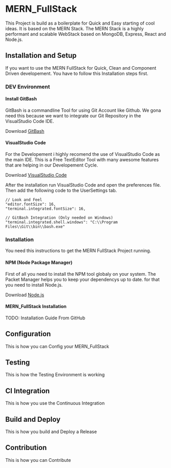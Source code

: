 # MERN_FullStack
This Project is build as a boilerplate for Quick and Easy starting of cool ideas. It is based on the MERN Stack.
The MERN Stack is a highly performant and scalable WebStack based on MongoDB, Express, React and Node.js.

## Installation and Setup
If you want to use the MERN FullStack for Quick, Clean and Component Driven developement. You have to follow this Installation steps first.

### DEV Environment
#### Install GitBash
GitBash is a commandline Tool for using Git Account like Github. We gona need this because we want to integrate our Git Repository in the VisualStudio Code IDE.

Download [GitBash](https://git-scm.com/)

#### VisualStudio Code
For the Developement i highly recomend the use of VisualStudio Code as the main IDE. This is a Free TextEditor Tool with many awesome features that are helping in our Developement Cycle.

Download [VisualStudio Code](https://code.visualstudio.com/)

After the installation run VisualStudio Code and open the preferences file. Then add the following code to the UserSettings tab.

```
// Look and Feel
"editor.fontSize": 16,
"terminal.integrated.fontSize": 16,

// GitBash Integration (Only needed on Windows)
"terminal.integrated.shell.windows": "C:\\Program Files\\Git\\bin\\bash.exe"
```

### Installation
You need this instructions to get the MERN FullStack Project running.

#### NPM (Node Package Manager)
First of all you need to install the NPM tool globaly on your system. The Packet Manager helps you to keep your dependencys up to date.
for that you need to install Node.js.

Download [Node.js](https://nodejs.org/en/)

#### MERN_FullStack Installation

TODO: Installation Guide From GitHub

## Configuration
This is how you can Config your MERN_FullStack

## Testing
This is how the Testing Environment is working

## CI Integration
This is how you use the Continuous Integration

## Build and Deploy
This is how you build and Deploy a Release

## Contribution
This is how you can Contribute


